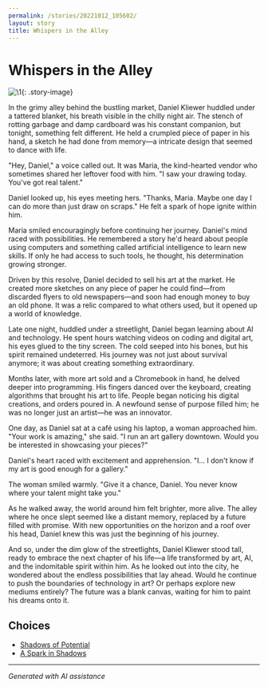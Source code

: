 ```yaml
---
permalink: /stories/20221012_105602/
layout: story
title: Whispers in the Alley
---
```


# Whispers in the Alley

![\1](/input_images/20221012_105602){: .story-image}

In the grimy alley behind the bustling market, Daniel Kliewer huddled under a tattered blanket, his breath visible in the chilly night air. The stench of rotting garbage and damp cardboard was his constant companion, but tonight, something felt different. He held a crumpled piece of paper in his hand, a sketch he had done from memory—a intricate design that seemed to dance with life.

"Hey, Daniel," a voice called out. It was Maria, the kind-hearted vendor who sometimes shared her leftover food with him. "I saw your drawing today. You've got real talent."

Daniel looked up, his eyes meeting hers. "Thanks, Maria. Maybe one day I can do more than just draw on scraps." He felt a spark of hope ignite within him.

Maria smiled encouragingly before continuing her journey. Daniel's mind raced with possibilities. He remembered a story he'd heard about people using computers and something called artificial intelligence to learn new skills. If only he had access to such tools, he thought, his determination growing stronger.

Driven by this resolve, Daniel decided to sell his art at the market. He created more sketches on any piece of paper he could find—from discarded flyers to old newspapers—and soon had enough money to buy an old phone. It was a relic compared to what others used, but it opened up a world of knowledge.

Late one night, huddled under a streetlight, Daniel began learning about AI and technology. He spent hours watching videos on coding and digital art, his eyes glued to the tiny screen. The cold seeped into his bones, but his spirit remained undeterred. His journey was not just about survival anymore; it was about creating something extraordinary.

Months later, with more art sold and a Chromebook in hand, he delved deeper into programming. His fingers danced over the keyboard, creating algorithms that brought his art to life. People began noticing his digital creations, and orders poured in. A newfound sense of purpose filled him; he was no longer just an artist—he was an innovator.

One day, as Daniel sat at a café using his laptop, a woman approached him. "Your work is amazing," she said. "I run an art gallery downtown. Would you be interested in showcasing your pieces?"

Daniel's heart raced with excitement and apprehension. "I... I don't know if my art is good enough for a gallery."

The woman smiled warmly. "Give it a chance, Daniel. You never know where your talent might take you."

As he walked away, the world around him felt brighter, more alive. The alley where he once slept seemed like a distant memory, replaced by a future filled with promise. With new opportunities on the horizon and a roof over his head, Daniel knew this was just the beginning of his journey.

And so, under the dim glow of the streetlights, Daniel Kliewer stood tall, ready to embrace the next chapter of his life—a life transformed by art, AI, and the indomitable spirit within him. As he looked out into the city, he wondered about the endless possibilities that lay ahead. Would he continue to push the boundaries of technology in art? Or perhaps explore new mediums entirely? The future was a blank canvas, waiting for him to paint his dreams onto it.


## Choices

* [Shadows of Potential](/stories/books-013)
* [A Spark in Shadows](/stories/books-003)


---
*Generated with AI assistance*

